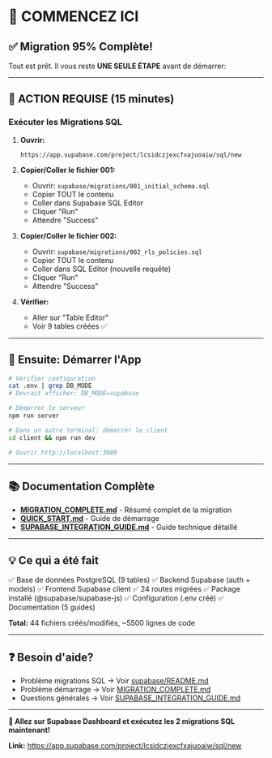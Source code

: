 # 🚀 COMMENCEZ ICI

## ✅ Migration 95% Complète!

Tout est prêt. Il vous reste **UNE SEULE ÉTAPE** avant de démarrer:

---

## 🔴 ACTION REQUISE (15 minutes)

### Exécuter les Migrations SQL

1. **Ouvrir:**
   ```
   https://app.supabase.com/project/lcsidczjexcfxajuoaiw/sql/new
   ```

2. **Copier/Coller le fichier 001:**
   - Ouvrir: `supabase/migrations/001_initial_schema.sql`
   - Copier TOUT le contenu
   - Coller dans Supabase SQL Editor
   - Cliquer "Run"
   - Attendre "Success"

3. **Copier/Coller le fichier 002:**
   - Ouvrir: `supabase/migrations/002_rls_policies.sql`
   - Copier TOUT le contenu
   - Coller dans SQL Editor (nouvelle requête)
   - Cliquer "Run"
   - Attendre "Success"

4. **Vérifier:**
   - Aller sur "Table Editor"
   - Voir 9 tables créées ✅

---

## 🎉 Ensuite: Démarrer l'App

```bash
# Vérifier configuration
cat .env | grep DB_MODE
# Devrait afficher: DB_MODE=supabase

# Démarrer le serveur
npm run server

# Dans un autre terminal: démarrer le client
cd client && npm run dev

# Ouvrir http://localhost:3080
```

---

## 📚 Documentation Complète

- **[MIGRATION_COMPLETE.md](./MIGRATION_COMPLETE.md)** - Résumé complet de la migration
- **[QUICK_START.md](./QUICK_START.md)** - Guide de démarrage
- **[SUPABASE_INTEGRATION_GUIDE.md](./SUPABASE_INTEGRATION_GUIDE.md)** - Guide technique détaillé

---

## 💡 Ce qui a été fait

✅ Base de données PostgreSQL (9 tables)
✅ Backend Supabase (auth + models)
✅ Frontend Supabase client
✅ 24 routes migrées
✅ Package installé (@supabase/supabase-js)
✅ Configuration (.env créé)
✅ Documentation (5 guides)

**Total:** 44 fichiers créés/modifiés, ~5500 lignes de code

---

## ❓ Besoin d'aide?

- Problème migrations SQL → Voir [supabase/README.md](./supabase/README.md)
- Problème démarrage → Voir [MIGRATION_COMPLETE.md](./MIGRATION_COMPLETE.md#-troubleshooting)
- Questions générales → Voir [SUPABASE_INTEGRATION_GUIDE.md](./SUPABASE_INTEGRATION_GUIDE.md)

---

**🚀 Allez sur Supabase Dashboard et exécutez les 2 migrations SQL maintenant!**

**Link:** https://app.supabase.com/project/lcsidczjexcfxajuoaiw/sql/new

